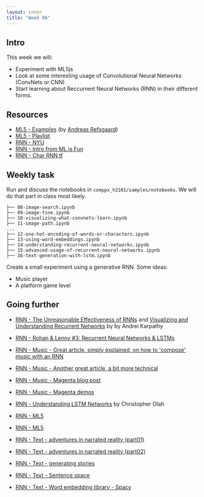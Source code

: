 ```yaml
---
layout: inner
title: "Week 06" 
---
```



## Intro

This week we will: 
+ Experiment with ML5js
+ Look at some interesting usage of Convolutional Neural Networks (ConvNets or CNN) 
+ Start learning about Reccurrent Neural Networks (RNN) in their different forms.


## Resources

+ [ML5 - Examples](https://ml5-fellowship-2020.github.io/examples/) (by [Andreas Refsgaard](https://github.com/AndreasRef))
+ [ML5 - Playlist](https://www.youtube.com/watch?v=26uABexmOX4&feature=youtu.be&list=PLRqwX-V7Uu6YPSwT06y_AEYTqIwbeam3y)
+ [RNN - NYU](https://github.com/ml5js/Intro-ML-Arts-IMA-F20/tree/main/07_rnn)
+ [RNN - Intro from ML is Fun](https://medium.com/@ageitgey/machine-learning-is-fun-part-2-a26a10b68df3)
+ [RNN - Char RNN tf](https://github.com/sherjilozair/char-rnn-tensorflow)

## Weekly task

Run and discuss the notebooks in `comppx_h2101/samples/notebooks`. We will do that part in class most likely.

```
├── 08-image-search.ipynb
├── 09-image-tsne.ipynb
├── 10-visualizing-what-convnets-learn.ipynb
├── 11-image-path.ipynb
...
├── 12-one-hot-encoding-of-words-or-characters.ipynb
├── 13-using-word-embeddings.ipynb
├── 14-understanding-recurrent-neural-networks.ipynb
├── 15-advanced-usage-of-recurrent-neural-networks.ipynb
├── 16-text-generation-with-lstm.ipynb
```

Create a small experiment using a generative RNN. Some ideas:

+ Music player 
+ A platform game level

## Going further

+ [RNN - The Unreasonable Effectiveness of RNNs](http://karpathy.github.io/2015/05/21/rnn-effectiveness/) and [Visualizing and Understanding Recurrent Networks](https://skillsmatter.com/skillscasts/6611-visualizing-and-understanding-recurrent-networks) by by Andrei Karpathy
+ [RNN - Rohan & Lenny #3: Recurrent Neural Networks & LSTMs](https://ayearofai.com/rohan-lenny-3-recurrent-neural-networks-10300100899b)
+ [RNN - Music - Great article, simply explained, on how to 'compose' music with an RNN](https://maraoz.com/2016/02/02/abc-rnn/)
+ [RNN - Music - Another great article, a bit more technical](http://www.hexahedria.com/2015/08/03/composing-music-with-recurrent-neural-networks/)
+ [RNN - Music - Magenta blog post](https://magenta.tensorflow.org/performance-rnn)
+ [RNN - Music - Magenta demos](https://magenta.tensorflow.org/demos)
+ [RNN - Understanding LSTM Networks](http://colah.github.io/posts/2015-08-Understanding-LSTMs/) by Christopher Olah

+ [RNN - ML5 ](https://ml5js.org/docs/training-lstm)
+ [RNN - ML5 ](https://blog.paperspace.com/training-an-lstm-and-using-the-model-in-ml5-js)
+ [RNN - Text - adventures in narrated reality (part01)](https://medium.com/artists-and-machine-intelligence/adventures-in-narrated-reality-6516ff395ba3)
+ [RNN - Text - adventures in narrated reality (part02)](https://medium.com/artists-and-machine-intelligence/adventures-in-narrated-reality-part-ii-dc585af054cb)
+ [RNN - Text - generating stories](https://medium.com/@samim/generating-stories-about-images-d163ba41e4ed)
+ [RNN - Text - Sentence space](https://www.robinsloan.com/voyages-in-sentence-space/)
+ [RNN - Text - Word embedding library - Spacy]()
